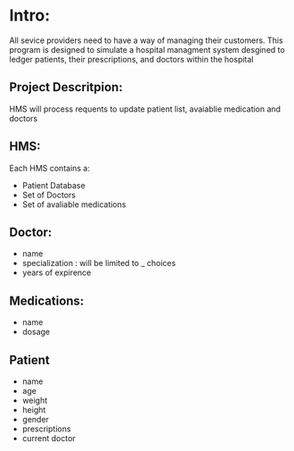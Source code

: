 # Intro:
All sevice providers need to have a way of managing their customers. This program is designed to simulate a hospital managment system desgined to ledger patients, their prescriptions, and doctors within the hospital

## Project Descritpion: 
HMS will process requents to update patient list, avaiablie medication and doctors 

## HMS: 
Each HMS contains a: 
* Patient Database
* Set of Doctors
* Set of avaliable medications 

## Doctor: 
- name 
- specialization : will be limited to _ choices
- years of expirence 

## Medications:
- name 
- dosage 


## Patient
- name
- age 
- weight
- height 
- gender
- prescriptions
- current doctor 



